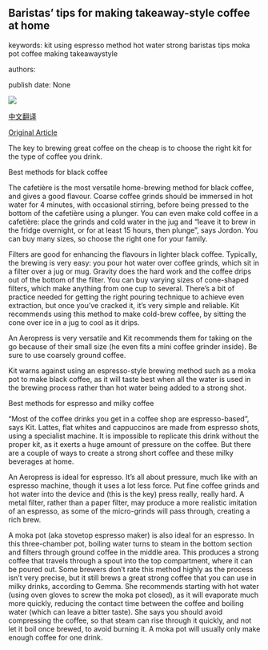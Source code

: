 ## Baristas’ tips for making takeaway-style coffee at home

keywords: kit using espresso method hot water strong baristas tips moka pot coffee making takeawaystyle

authors: 

publish date: None

![](https://ichef.bbci.co.uk/images/ic/1200xn/p08dlwbr.jpg)

[中文翻译](Baristas%E2%80%99%20tips%20for%20making%20takeaway-style%20coffee%20at%20home_zh.md)

[Original Article](https://www.bbc.co.uk/food/articles/how_to_brew_coffee)

The key to brewing great coffee on the cheap is to choose the right kit for the type of coffee you drink.

Best methods for black coffee

The cafetière is the most versatile home-brewing method for black coffee, and gives a good flavour. Coarse coffee grinds should be immersed in hot water for 4 minutes, with occasional stirring, before being pressed to the bottom of the cafetière using a plunger. You can even make cold coffee in a cafetière: place the grinds and cold water in the jug and “leave it to brew in the fridge overnight, or for at least 15 hours, then plunge”, says Jordon. You can buy many sizes, so choose the right one for your family.

Filters are good for enhancing the flavours in lighter black coffee. Typically, the brewing is very easy: you pour hot water over coffee grinds, which sit in a filter over a jug or mug. Gravity does the hard work and the coffee drips out of the bottom of the filter. You can buy varying sizes of cone-shaped filters, which make anything from one cup to several. There’s a bit of practice needed for getting the right pouring technique to achieve even extraction, but once you’ve cracked it, it’s very simple and reliable. Kit recommends using this method to make cold-brew coffee, by sitting the cone over ice in a jug to cool as it drips.

An Aeropress is very versatile and Kit recommends them for taking on the go because of their small size (he even fits a mini coffee grinder inside). Be sure to use coarsely ground coffee.

Kit warns against using an espresso-style brewing method such as a moka pot to make black coffee, as it will taste best when all the water is used in the brewing process rather than hot water being added to a strong shot.

Best methods for espresso and milky coffee

“Most of the coffee drinks you get in a coffee shop are espresso-based”, says Kit. Lattes, flat whites and cappuccinos are made from espresso shots, using a specialist machine. It is impossible to replicate this drink without the proper kit, as it exerts a huge amount of pressure on the coffee. But there are a couple of ways to create a strong short coffee and these milky beverages at home.

An Aeropress is ideal for espresso. It’s all about pressure, much like with an espresso machine, though it uses a lot less force. Put fine coffee grinds and hot water into the device and (this is the key) press really, really hard. A metal filter, rather than a paper filter, may produce a more realistic imitation of an espresso, as some of the micro-grinds will pass through, creating a rich brew.

A moka pot (aka stovetop espresso maker) is also ideal for an espresso. In this three-chamber pot, boiling water turns to steam in the bottom section and filters through ground coffee in the middle area. This produces a strong coffee that travels through a spout into the top compartment, where it can be poured out. Some brewers don’t rate this method highly as the process isn’t very precise, but it still brews a great strong coffee that you can use in milky drinks, according to Gemma. She recommends starting with hot water (using oven gloves to screw the moka pot closed), as it will evaporate much more quickly, reducing the contact time between the coffee and boiling water (which can leave a bitter taste). She says you should avoid compressing the coffee, so that steam can rise through it quickly, and not let it boil once brewed, to avoid burning it. A moka pot will usually only make enough coffee for one drink.
